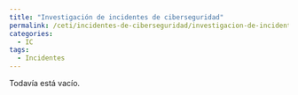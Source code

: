 ```yaml
---
title: "Investigación de incidentes de ciberseguridad"
permalink: /ceti/incidentes-de-ciberseguridad/investigacion-de-incidentes-de-ciberseguridad
categories:
  - IC
tags:
  - Incidentes
---
```


Todavía está vacío.
